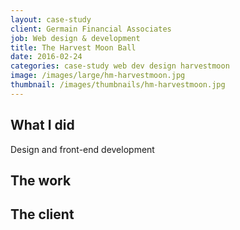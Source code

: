 ```yaml
---
layout: case-study
client: Germain Financial Associates
job: Web design & development
title: The Harvest Moon Ball
date: 2016-02-24
categories: case-study web dev design harvestmoon
image: /images/large/hm-harvestmoon.jpg
thumbnail: /images/thumbnails/hm-harvestmoon.jpg
---
```

## What I did
Design and front-end development

## The work

## The client